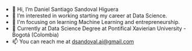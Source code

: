 - 👋 Hi, I’m Daniel Santiago Sandoval Higuera 
- 👀 I’m interested in working starting my career at Data Science. 
- 🌱 I'm focusing on learning Machine Learning and entrepreneurship.
- 🎫 Currently at Data Science Degree at Pontifical Xavierian University - Bogotá (Colombia)
- 📫 You can reach me at dsandoval.ai@gmail.com


<!---
DaniLearning/DaniLearning is a ✨ special ✨ repository because its `README.md` (this file) appears on your GitHub profile.
You can click the Preview link to take a look at your changes.
--->

